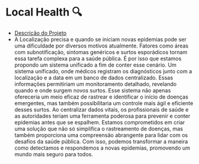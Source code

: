 <h1> Local Health 🔍</h1>

* [Descrição do Projeto](#descrição-do-projeto)
* A Localização precisa e quando se iniciam novas epidemias pode ser uma dificuldade por diversos motivos atualmente. Fatores como áreas com subnotificação, sintomas genéricos e surtos esporádicos tornam essa tarefa complexa para a saúde pública. É por isso que estamos propondo um sistema unificado a fim de conter esse cenário.
 Um sistema unificado, onde médicos registram os diagnósticos junto com a localização e a data em um banco de dados centralizado. Essas informações permitiriam um monitoramento detalhado, revelando quando e onde surgem novos surtos.
 Esse sistema não apenas ofereceria um meio eficaz de rastrear e identificar o início de doenças emergentes, mas também possibilitaria um controle mais ágil e eficiente desses surtos. Ao centralizar dados vitais, os profissionais de saúde e as autoridades teriam uma ferramenta poderosa para prevenir e conter epidemias antes que se espalhem.
 Estamos comprometidos em criar uma solução que não só simplifica o rastreamento de doenças, mas também proporciona uma compreensão abrangente para lidar com os desafios da saúde pública. Com isso, podemos transformar a maneira como detectamos e respondemos a novas epidemias, promovendo um mundo mais seguro para todos.
 

